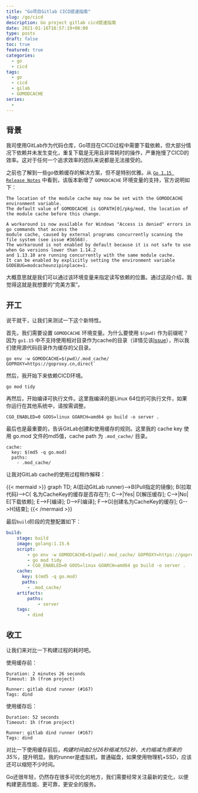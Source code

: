 ```yaml
---
title: "Go项目Gitlab CICD提速指南"
slug: /go/cicd
description: Go project gitlab cicd提速指南
date: 2021-01-16T16:57:19+08:00
type: posts
draft: false
toc: true
featured: true
categories:
  - go
  - cicd
tags:
  - go
  - cicd
  - gilab
  - GOMODCACHE
series:
  -
---
```


## 背景

我司使用GitLab作为代码仓库，Go项目在CICD过程中需要下载依赖，但大部分情况下依赖并未发生变化，重复下载是无用且非常耗时的操作，严重拖慢了CICD的效率。这对于任何一个追求效率的团队来说都是无法接受的。

之前也了解到一些go依赖缓存的解决方案，但不是特别优雅。从 [`Go 1.15 Release Notes`](https://golang.org/doc/go1.15#tools) 中看到，该版本新增了 `GOMODCACHE` 环境变量的支持，官方说明如下：

    The location of the module cache may now be set with the GOMODCACHE environment variable.
    The default value of GOMODCACHE is GOPATH[0]/pkg/mod, the location of the module cache before this change.

    A workaround is now available for Windows "Access is denied" errors in go commands that access the
    module cache, caused by external programs concurrently scanning the file system (see issue #36568).
    The workaround is not enabled by default because it is not safe to use when Go versions lower than 1.14.2
    and 1.13.10 are running concurrently with the same module cache.
    It can be enabled by explicitly setting the environment variable GODEBUG=modcacheunzipinplace=1.

大概意思就是我们可以通过该环境变量来指定读写依赖的位置。通过这段介绍，我觉得这就是我想要的“完美方案”。

## 开工

说干就干，让我们来测试一下这个新特性。

首先，我们需要设置 `GOMODCACHE` 环境变量。为什么要使用 `$(pwd)` 作为前缀呢？因为 `go1.15` 中不支持使用相对目录作为cache的目录（详情见该[Issue](https://github.com/golang/go/issues/43715)），所以我们使用源代码目录作为缓存的父目录。

    go env -w GOMODCACHE=$(pwd)/.mod_cache/ GOPROXY=https://goproxy.cn,direct`

然后，我开始下来依赖CICD环境。

    go mod tidy

再然后，开始编译可执行文件。这里我编译的是Linux 64位的可执行文件，如果你运行在其他系统中，请按需调整。

    CGO_ENABLED=0 GOOS=linux GOARCH=amd64 go build -o server .

最后也是最重要的，告诉GitLab创建和使用缓存的规则。这里我的 cache key 使用 go.mod 文件的md5值，cache path 为 `.mod_cache/` 目录。

    cache:
      key: $(md5 -q go.mod)
      paths:
        - .mod_cache/

让我对GitLab cache的使用过程稍作解释：

{{< mermaid >}}
graph TD;
    A(启动GitLab runner)-->B(Pull指定的镜像);
    B(拉取代码)-->C{ 名为CacheKey的缓存是否存在?};
    C-->|Yes| D[解压缓存];
    C-->|No| E[下载依赖];
    E-->F[编译];
    D-->F[编译];
    F-->G[创建名为CacheKey的缓存];
    G-->H[结束];
{{< /mermaid >}}

最后`build`阶段的完整配置如下：
```yaml
build:
    stage: build
    image: golang:1.15.6
    script:
        - go env -w GOMODCACHE=$(pwd)/.mod_cache/ GOPROXY=https://goproxy.cn,direct
        - go mod tidy
        - CGO_ENABLED=0 GOOS=linux GOARCH=amd64 go build -o server .
    cache:
      key: $(md5 -q go.mod)
      paths:
        - .mod_cache/
    artifacts:
        paths:
            - server
    tags:
        - dind
```

## 收工

让我们来对比一下构建过程的耗时吧。

使用缓存前：

    Duration: 2 minutes 26 seconds
    Timeout: 1h (from project)

    Runner: gitlab dind runner (#167)
    Tags: dind

使用缓存后：

    Duration: 52 seconds
    Timeout: 1h (from project)

    Runner: gitlab dind runner (#167)
    Tags: dind

对比一下使用缓存前后，*构建时间由2分26秒缩减为52秒，大约缩减为原来的35%*，提升明显。我的runner是虚拟机，普通磁盘，如果使用物理机+SSD，应该还可以缩短不少时间。

Go还很年轻，仍然存在很多可优化的地方，我们需要经常关注最新的变化，以便构建更高性能、更可靠，更安全的服务。
